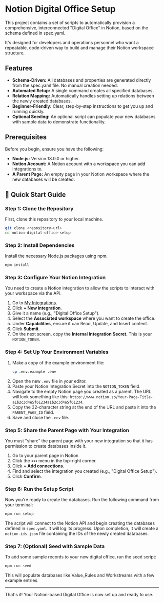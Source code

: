 # Notion Digital Office Setup

This project contains a set of scripts to automatically provision a comprehensive, interconnected "Digital Office" in Notion, based on the schema defined in spec.yaml.

It's designed for developers and operations personnel who want a repeatable, code-driven way to build and manage their Notion workspace structure.

## Features
- **Schema-Driven:** All databases and properties are generated directly from the spec.yaml file. No manual creation needed.
- **Automated Setup:** A single command creates all specified databases.
- **Relation Mapping:** Automatically handles setting up relations between the newly created databases.
- **Beginner-Friendly:** Clear, step-by-step instructions to get you up and running quickly.
- **Optional Seeding:** An optional script can populate your new databases with sample data to demonstrate functionality.

## Prerequisites
Before you begin, ensure you have the following:
- **Node.js:** Version 18.0.0 or higher.
- **Notion Account:** A Notion account with a workspace you can add integrations to.
- **A Parent Page:** An empty page in your Notion workspace where the new databases will be created.

## 🚀 Quick Start Guide

### Step 1: Clone the Repository
First, clone this repository to your local machine.
```bash
git clone <repository-url>
cd notion-digital-office-setup
```

### Step 2: Install Dependencies
Install the necessary Node.js packages using npm.
```bash
npm install
```

### Step 3: Configure Your Notion Integration
You need to create a Notion integration to allow the scripts to interact with your workspace via the API.
1. Go to [My Integrations](https://www.notion.so/my-integrations).
2. Click **+ New integration**.
3. Give it a name (e.g., "Digital Office Setup").
4. Select the **Associated workspace** where you want to create the office.
5. Under **Capabilities**, ensure it can Read, Update, and Insert content.
6. Click **Submit**.
7. On the next screen, copy the **Internal Integration Secret**. This is your `NOTION_TOKEN`.

### Step 4: Set Up Your Environment Variables
1. Make a copy of the example environment file:
	```bash
	cp .env.example .env
	```
2. Open the new `.env` file in your editor.
3. Paste your Notion Integration Secret into the `NOTION_TOKEN` field.
4. Navigate to the empty Notion page you created as a parent. The URL will look something like this: `https://www.notion.so/Your-Page-Title-a1b2c3d4e5f61234a1b2c3d4e5f61234`.
5. Copy the 32-character string at the end of the URL and paste it into the `PARENT_PAGE_ID` field.
6. Save and close the `.env` file.

### Step 5: Share the Parent Page with Your Integration
You must "share" the parent page with your new integration so that it has permission to create databases inside it.
1. Go to your parent page in Notion.
2. Click the **•••** menu in the top-right corner.
3. Click **+ Add connections**.
4. Find and select the integration you created (e.g., "Digital Office Setup").
5. Click **Confirm**.

### Step 6: Run the Setup Script
Now you're ready to create the databases. Run the following command from your terminal:
```bash
npm run setup
```
The script will connect to the Notion API and begin creating the databases defined in `spec.yaml`. It will log its progress. Upon completion, it will create a `notion-ids.json` file containing the IDs of the newly created databases.

### Step 7: (Optional) Seed with Sample Data
To add some sample records to your new digital office, run the seed script:
```bash
npm run seed
```
This will populate databases like Value_Rules and Workstreams with a few example entries.

---
That's it! Your Notion-based Digital Office is now set up and ready to use.
